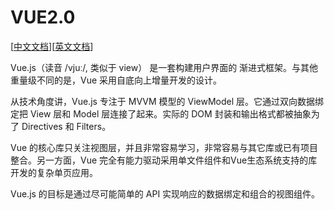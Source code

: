# VUE2.0

[[中文文档](http://vuefe.cn/guide/)][[英文文档](http://vuejs.org/guide/)]

Vue.js（读音 /vjuː/, 类似于 view） 是一套构建用户界面的 渐进式框架。与其他重量级不同的是，Vue 采用自底向上增量开发的设计。

从技术角度讲，Vue.js 专注于 MVVM 模型的 ViewModel 层。它通过双向数据绑定把 View 层和 Model 层连接了起来。实际的 DOM 封装和输出格式都被抽象为了 Directives 和 Filters。

Vue 的核心库只关注视图层，并且非常容易学习，非常容易与其它库或已有项目整合。另一方面，Vue 完全有能力驱动采用单文件组件和Vue生态系统支持的库开发的复杂单页应用。

Vue.js 的目标是通过尽可能简单的 API 实现响应的数据绑定和组合的视图组件。


